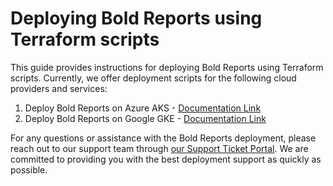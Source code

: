 # Deploying Bold Reports using Terraform scripts

This guide provides instructions for deploying Bold Reports using Terraform scripts. Currently, we offer deployment scripts for the following cloud providers and services:
 1. Deploy Bold Reports on Azure AKS - [Documentation Link](./azure-aks/README.md)
 2. Deploy Bold Reports on Google GKE - [Documentation Link](./gcp-gke/README.md)

For any questions or assistance with the Bold Reports deployment, please reach out to our support team through [our Support Ticket Portal](https://support.boldreports.com/). We are committed to providing you with the best deployment support as quickly as possible.
